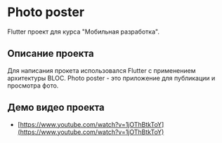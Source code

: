 # Photo poster 

Flutter проект для курса "Мобильная разработка".

## Описание проекта

Для написания прокета использовался Flutter с применением архитектуры BLOC.
Photo poster - это приложение для публикации и просмотра фото.

## Демо видео проекта
- [https://www.youtube.com/watch?v=1jOThBtkToY](https://www.youtube.com/watch?v=1jOThBtkToY)
